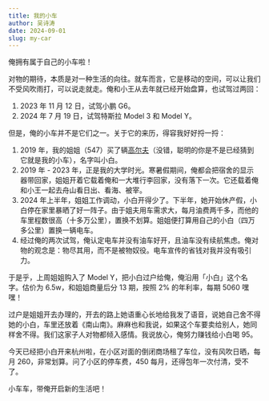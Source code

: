 ```yaml
---
title: 我的小车 
author: 吴诗涛
date: 2024-09-01
slug: my-car
---
```


俺拥有属于自己的小车啦！

对物的期待，本质是对一种生活的向往。就车而言，它是移动的空间，可以让我们不受风吹雨打，可以说走就走。俺和小王从去年就已经开始盘算，也试驾过两回：

1. 2023 年 11 月 12 日，试驾小鹏 G6。
1. 2024 年 7 月 19 日，试驾特斯拉 Model 3 和 Model Y。

但是，俺的小车并不是它们之一。关于它的来历，得容我好好捋一捋：

1. 2019 年，我的姐姐（547）买了辆[高尔夫](https://www.autohome.com.cn/spec/39406/)（没错，聪明的你是不是已经猜到它就是我的小车），名字叫小白。
1. 2019 年 - 2023 年，正是我的大学时光。寒暑假期间，俺都会把宿舍的显示器带回家，姐姐开着它载着俺和一大堆行李回家，没有落下一次。它还载着俺和小王一起去舟山看日出、看海、被宰。
1. 2024 年上半年，姐姐工作调动，小白开得少了。下半年，她开始休产假，小白停在家里暴晒了好一阵子。由于姐夫用车需求大，每月油费两千多，而他的车里程数很高（十多万公里），置换不划算。姐姐便打算用自己的小白（四万多公里）置换一辆电车。
1. 经过俺的两次试驾，俺认定电车并没有油车好开，且油车没有续航焦虑。俺对物的观念是：物尽其用，而不是被物奴役。电车宣传的省钱对我并没有吸引力。

于是乎，上周姐姐购入了 Model Y，把小白过户给俺，俺沿用「小白」这个名字。估价为 6.5w，和姐姐商量后分 13 期，按照 2% 的年利率，每期 5060 嘿嘿！

过户是姐姐开去办理的，开去的路上她语重心长地给我发了语音，说她自己舍不得她的小白，车里还放着《南山南》。麻麻也和我说，如果这个车要卖给别人，她同样舍不得。我们这家子人对物都倾入感情。我说放心，俺努力赚钱给小白喝 95。

今天已经把小白开来杭州啦，在小区对面的倒闭商场租了车位，没有风吹日晒，每月 260，非常划算。问了小区的停车费，450 每月，还得包年一次付清，受不了。

小车车，带俺开启新的生活吧！
